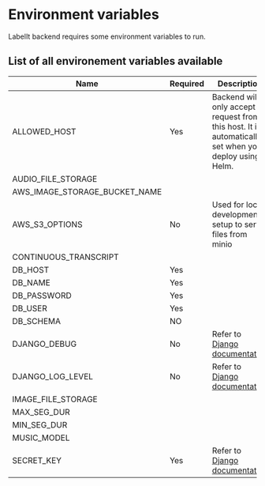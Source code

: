 # Environment variables

LabelIt backend requires some environment variables to run.

## List of all environement variables available

| Name | Required | Description | Example |
|---|---|---|---|
| ALLOWED_HOST | Yes | Backend will only accept request from this host. It is automatically set when you deploy using Helm. | `labelit.my-domain.com` |
| AUDIO_FILE_STORAGE | | | |
| AWS_IMAGE_STORAGE_BUCKET_NAME | | | |
| AWS_S3_OPTIONS | No | Used for local development setup to serve files from minio | `local` |
| CONTINUOUS_TRANSCRIPT | | | |
| DB_HOST | Yes | | |
| DB_NAME | Yes | | |
| DB_PASSWORD | Yes | | |
| DB_USER | Yes | | |
| DB_SCHEMA | NO | | |
| DJANGO_DEBUG | No | Refer to [Django documentation](https://docs.djangoproject.com/en/4.1/ref/settings/#debug) | `true` |
| DJANGO_LOG_LEVEL | No | Refer to [Django documentation](https://docs.djangoproject.com/en/4.1/ref/settings/#debug) | `INFO` |
| IMAGE_FILE_STORAGE | | | |
| MAX_SEG_DUR | | | |
| MIN_SEG_DUR | | | |
| MUSIC_MODEL | | | |
| SECRET_KEY | Yes | Refer to [Django documentation](https://docs.djangoproject.com/en/4.1/ref/settings/#secret-key) | `mysupersecretkey1234*` |
